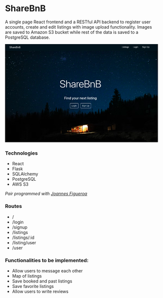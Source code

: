 # ShareBnB
A single page React frontend and a RESTful API backend to register user accounts, create and edit listings with image upload functionality. Images are saved to Amazon S3 bucket while rest of the data is saved to a PostgreSQL database.

![Home page](./screenshots/Homepage.png "Homepage")

### Technologies
- React
- Flask
- SQLAlchemy
- PostgreSQL
- AWS S3

_Pair programmed with [Joannes Figueroa](https://github.com/JoHeyJo)_

### Routes
- /
- /login
- /signup
- /listings
- /listings/:id
- /listing/user
- /user

### Functionalities to be implemented:
- Allow users to message each other
- Map of listings
- Save booked and past listings
- Save favorite listings
- Allow users to write reviews